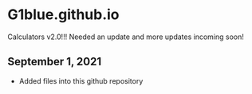 # G1blue.github.io
Calculators v2.0!!! Needed an update and more updates incoming soon!
## September 1, 2021
- Added files into this github repository
